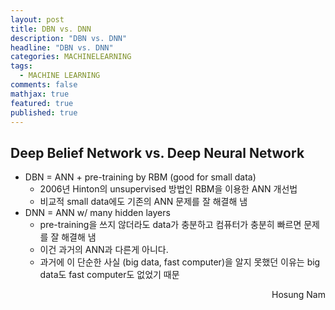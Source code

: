```yaml
---
layout: post
title: DBN vs. DNN
description: "DBN vs. DNN"
headline: "DBN vs. DNN"
categories: MACHINELEARNING
tags: 
  - MACHINE LEARNING
comments: false
mathjax: true
featured: true
published: true
---
```


## Deep Belief Network vs. Deep Neural Network

- DBN = ANN + pre-training by RBM (good for small data)
    - 2006년 Hinton의 unsupervised 방법인 RBM을 이용한 ANN 개선법
    - 비교적 small data에도 기존의 ANN 문제를 잘 해결해 냄
- DNN = ANN w/ many hidden layers
    - pre-training을 쓰지 않더라도 data가 충분하고 컴퓨터가 충분히 빠르면 문제를 잘 해결해 냄
    - 이건 과거의 ANN과 다른게 아니다.
    - 과거에 이 단순한 사실 (big data, fast computer)을 알지 못했던 이유는 big data도 fast computer도 없었기 때문
 
 <p align="right"> Hosung Nam <p>
